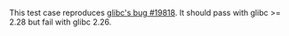 This test case reproduces [glibc's bug #19818][1]. It should pass with
glibc >= 2.28 but fail with glibc 2.26.

[1]: https://sourceware.org/bugzilla/show_bug.cgi?id=19818
